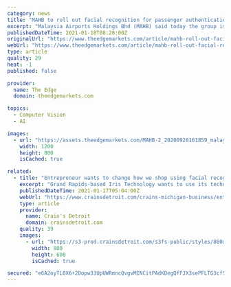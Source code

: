 ```yaml
---
category: news
title: "MAHB to roll out facial recognition for passenger authentication, replacing boarding passes"
excerpt: "Malaysia Airports Holdings Bhd (MAHB) said today the group is rolling out the first phase of the \"Single Token Journey\" under its Airports 4.0 initiatives, where facial recognition will replace physical travel documents such as airline tickets and boarding passes for faster and safer passenger authentication at the Kuala Lumpur International Airport (KLIA)."
publishedDateTime: 2021-01-18T08:28:00Z
originalUrl: "https://www.theedgemarkets.com/article/mahb-roll-out-facial-recognition-passenger-authentication-replacing-boarding-passes"
webUrl: "https://www.theedgemarkets.com/article/mahb-roll-out-facial-recognition-passenger-authentication-replacing-boarding-passes"
type: article
quality: 29
heat: -1
published: false

provider:
  name: The Edge
  domain: theedgemarkets.com

topics:
  - Computer Vision
  - AI

images:
  - url: "https://assets.theedgemarkets.com/MAHB-2_20200928161859_malaysiaairports.com_.my__3.jpg?As6YzEYd0NIf3.vPreRPh5_ENOOkT8QK"
    width: 1200
    height: 800
    isCached: true

related:
  - title: "Entrepreneur wants to change how we shop using facial recognition"
    excerpt: "Grand Rapids-based Iris Technology wants to use its technology to replace bar codes The system would use facial recognition software and computer vision technology to replace scanning, checkout Co-founder James Meeks intends to demonstrate the technology to large grocery retailers Some startups have modest goals: they just want to carve out a niche for themselves and make a profit on the margins."
    publishedDateTime: 2021-01-17T05:04:00Z
    webUrl: "https://www.crainsdetroit.com/crains-michigan-business/entrepreneur-wants-change-how-we-shop-using-facial-recognition"
    type: article
    provider:
      name: Crain's Detroit
      domain: crainsdetroit.com
    quality: 39
    images:
      - url: "https://s3-prod.crainsdetroit.com/s3fs-public/styles/800x600/public/James%20and%20David%20IRIS-main_i.jpg"
        width: 800
        height: 600
        isCached: true

secured: "e6A2oyTL8X6+2Dopw33UpUWRmncQvgvMINCitPAdKDegQfFJX3sePFLTG3cfSzqXF8SFOI17CLBGVDG08TB2FuUhynHQ+jVQlWHj1c6cnc7YjVqCeYQ8TNCfWNZarF2VpstHx1BOk9hiW8FJ6YBPUZ295iTQDAdJ1zz0JDEFEtck/969OloPEA5M/TcYoVnqtSN4b6rPnc7Hf3gdI93CcTlcAp4wQSjWytFKtYnDZFio1aKS7ATCWOx6ysL9C3GtP4SgdLC4iu9L8a4JPBNtZRxP3Nn+VaEwnARknkQ1PQDpj+NaF91Wl7YbRW4f//OvXGOIO8nW0Mntv01e7jiB4P0CQF4msb2RmeRGdPMn1yI=;JE82xJJUoFcwb9iUEBMnAw=="
---
```


